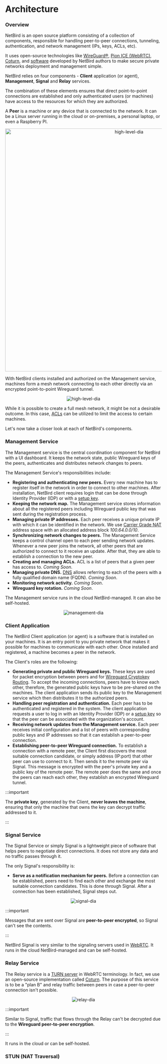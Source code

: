 
# Architecture

### Overview
NetBird is an open source platform consisting of a collection of components, responsible for handling peer-to-peer connections, tunneling, authentication, and network management (IPs, keys, ACLs, etc).

It uses open-source technologies like [WireGuard®](https://www.wireguard.com/), [Pion ICE (WebRTC)](https://github.com/pion/ice), [Coturn](https://github.com/coturn/coturn),
and [software](https://github.com/netbirdio/netbird) developed by NetBird authors to make secure private networks deployment and management simple.

NetBird relies on four components - **Client** application (or agent), **Management**, **Signal** and **Relay** services.

The combination of these elements ensures that direct point-to-point connections are established and only authenticated users (or machines) have access to the resources for which they are authorized.

A **Peer** is a machine or any device that is connected to the network. 
It can be a Linux server running in the cloud or on-premises, a personal laptop, or even a Raspberry PI.  

<p align="center">
    <img src="/docs/img/architecture/high-level-dia.png" alt="high-level-dia" width="781"/>
</p>

With NetBird clients installed and authorized on the Management service, machines form a mesh network connecting to each other directly via an encrypted point-to-point Wireguard tunnel.

<p align="center">
    <img src="/docs/img/architecture/mesh.png" alt="high-level-dia"/>
</p>

While it is possible to create a full mesh network, it might be not a desirable outcome. In this case, [ACLs](/overview/acls) can be utilized to limit the access to certain machines.

Let's now take a closer look at each of NetBird's components.

### Management Service

The Management service is the central coordination component for NetBird with a UI dashboard.
It keeps the network state, public Wireguard keys of the peers, authenticates and distributes network changes to peers.

The Management Service's responsibilities include:

* **Registering and authenticating new peers.**  Every new machine has to register itself in the network in order to connect to other machines. 
    After installation, NetBird client requires login that can be done through Identity Provider (IDP) or with a [setup key](/overview/setup-keys).
* **Keeping the network map.** The Management service stores information about all the registered peers including Wireguard public key that was sent during the registration process.    
* **Managing private IP addresses.** Each peer receives a unique private IP with which it can be identified in the network. 
  We use [Carrier Grade NAT](https://en.wikipedia.org/wiki/Carrier-grade_NAT) address space with an allocated address block <em>100.64.0.0/10</em>.
* **Synchronizing network changes to peers.** The Management Service keeps a control channel open to each peer sending network updates. 
    Whenever a new peer joins the network, all other peers that are authorized to connect to it receive an update. 
    After that, they are able to establish a connection to the new peer.
* **Creating and managing ACLs.** ACL is a list of peers that a given peer has access to. <em>Coming Soon</em>.
* **Managing private DNS.** [DNS](/overview/dns) allows referring to each of the peers with a fully qualified domain name (FQDN). <em>Coming Soon</em>.
* **Monitoring network activity.** <em>Coming Soon</em>.
* **Wireguard key rotation.** <em>Coming Soon</em>.

The Management service runs in the cloud NetBird-managed. It can also be self-hosted.

<p align="center">
    <img src="/docs/img/architecture/management.png" alt="management-dia"/>
</p>

### Client Application

The NetBird Client application (or agent) is a software that is installed on your machines. 
It is an entry point to you private network that makes it possible for machines to communicate with each other.
Once installed and registered, a machine becomes a peer in the network.

The Client's roles are the following:

* **Generating private and public Wireguard keys.** These keys are used for packet encryption between peers and for [Wireguard Cryptokey Routing](https://www.wireguard.com/#cryptokey-routing).
  To accept the incoming connections, peers have to know each other, therefore, the generated public keys have to be pre-shared on the machines. The client application sends its public key to the Management service which then distributes it to the authorized peers.
* **Handling peer registration and authentication.**  Each peer has to be authenticated and registered in the system. The client application requests a user to log in with an Identity Provider (IDP) or a [setup key](/overview/setup-keys) so that the peer can be associated with the organization's account.
* **Receiving network updates from the Management service.**
  Each peer receives initial configuration and a list of peers with corresponding public keys and IP addresses so that it can establish a peer-to-peer connection.
* **Establishing peer-to-peer Wireguard connection.** To establish a connection with a remote peer, the Client first discovers the most suitable connection candidate, or simply address (IP:port) that other peer can use to connect to it. 
  Then sends it to the remote peer via Signal. This message is encrypted with the peer's private key and a public key of the remote peer.
    The remote peer does the same and once the peers can reach each other, they establish an encrypted Wireguard tunnel.

:::important

The **private key**, generated by the Client, **never leaves the machine**, ensuring that only the machine that owns the key can decrypt traffic addressed to it.

:::

### Signal Service

The Signal Service or simply Signal is a lightweight piece of software that helps peers to negotiate direct connections. 
It does not store any data and no traffic passes through it.

The only Signal's responsibility is:
* **Serve as a notification mechanism for peers.** Before a connection can be established, peers need to find each other and exchange the most suitable connection candidates.
  This is done through Signal. After a connection has been established, Signal steps out.

<p align="center">
    <img src="/docs/img/architecture/signal.png" alt="signal-dia"/>
</p>

:::important

Messages that are sent over Signal are **peer-to-peer encrypted**, so Signal can't see the contents.

:::

NetBird Signal is very similar to the signaling servers used in [WebRTC](https://developer.mozilla.org/en-US/docs/Web/API/WebRTC_API/Signaling_and_video_calling#the_signaling_server).
It runs in the cloud NetBird-managed and can be self-hosted.

### Relay Service

The Relay service is a [TURN server](https://webrtc.org/getting-started/turn-server) in WebRTC terminology.
In fact, we use an open-source implementation called [Coturn](https://github.com/coturn/coturn).
The purpose of this service is to be a "plan B" and relay traffic between peers in case a peer-to-peer connection isn't possible.

<p align="center">
    <img src="/docs/img/architecture/relay.png" alt="relay-dia"/>
</p>

:::important

Similar to Signal, traffic that flows through the Relay can't be decrypted due to the **Wireguard peer-to-peer encryption**.

:::

It runs in the cloud or can be self-hosted.

### STUN (NAT Traversal)
